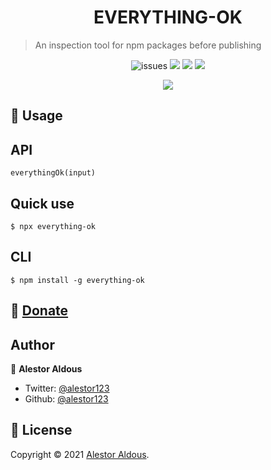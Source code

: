 <h1 align=center>EVERYTHING-OK</h1>

> An inspection tool for npm packages before publishing 
<p align=center>
<img src="https://img.shields.io/github/license/alestor123/EVERYTHING-OK" alt=issues >
<a href="https://github.com/alestor123/EVERYTHING-OK/issues">
<img src="https://img.shields.io/github/issues-raw/alestor123/EVERYTHING-OK"></a>
<img src="https://github.com/alestor123/EVERYTHING-OK/actions/workflows/main.yml/badge.svg?branch=master">
<a href="https://www.npmjs.com/package/everything-ok"><img src="https://img.shields.io/npm/v/everything-ok"></a>
</p>
<p align=center>
<a href="https://npmjs.org/package/everything-ok">
<img src="https://nodei.co/npm/everything-ok.png"></a>
</p>

## 🚀 Usage

## API

```
everythingOk(input)
```

## Quick use
```
$ npx everything-ok
```
## CLI
```
$ npm install -g everything-ok
```



## 💖 [Donate](https://alestor123.is-a.dev/donate)



## Author

👤 **Alestor Aldous**

- Twitter: [@alestor123](https://twitter.com/alestor123)
- Github: [@alestor123](https://github.com/alestor123)


## 📝 License

Copyright © 2021 [Alestor Aldous](https://github.com/alestor123).<br />
